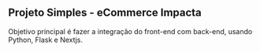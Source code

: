 ## Projeto Simples - eCommerce Impacta

Objetivo principal é fazer a integração do front-end com back-end, usando Python, Flask e Nextjs.

